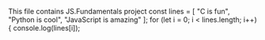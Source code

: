 This file contains JS.Fundamentals project
const lines = [
  "C is fun",
  "Python is cool",
  "JavaScript is amazing"
];
for (let i = 0; i < lines.length; i++) {
  console.log(lines[i]);